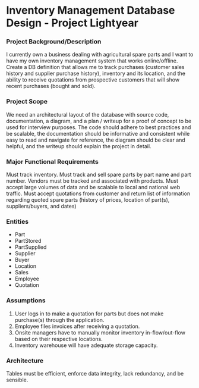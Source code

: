 # Inventory Management Database Design - Project Lightyear

### Project Background/Description

I currently own a business dealing with agricultural spare parts and I want to have my own inventory management system that works online/offline. Create a DB definition that allows me to track purchases (customer sales history and supplier purchase history), inventory and its location, and the ability to receive quotations from prospective customers that will show recent purchases (bought and sold).

### Project Scope

We need an architectural layout of the database with source code, documentation, a diagram, and a plan / writeup for a proof of concept to be used for interview purposes. The code should adhere to best practices and be scalable, the documentation should be informative and consistent while easy to read and navigate for reference, the diagram should be clear and helpful, and the writeup should explain the project in detail.

### Major Functional Requirements

Must track inventory.
Must track and sell spare parts by part name and part number.
Vendors must be tracked and associated with products.
Must accept large volumes of data and be scalable to local and national web traffic.
Must accept quotations from customer and return list of information regarding quoted spare parts (history of prices, location of part(s), suppliers/buyers, and dates)

### Entities 
- Part
- PartStored
- PartSupplied
- Supplier
- Buyer 
- Location
- Sales
- Employee
- Quotation

### Assumptions
1. User logs in to make a quotation for parts but does not make purchase(s) through the application.
2. Employee files invoices after receiving a quotation.
3. Onsite managers have to manually monitor inventory in-flow/out-flow based on their respective locations.
4. Inventory warehouse will have adequate storage capacity.

### Architecture

Tables must be efficient, enforce data integrity, lack redundancy, and be sensible.


